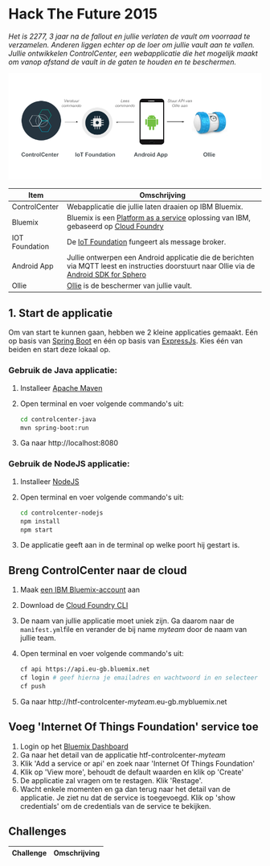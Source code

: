 # Hack The Future 2015

*Het is 2277, 3 jaar na de fallout en jullie verlaten de vault om voorraad te verzamelen. Anderen liggen
echter op de loer om jullie vault aan te vallen. Jullie ontwikkelen ControlCenter, een webapplicatie die het mogelijk maakt om vanop 
afstand de vault in de gaten te houden en te beschermen.*

![HackTheSFuture](HackTheFuture.png)

Item | Omschrijving
------------- | -------------
ControlCenter  | Webapplicatie die jullie laten draaien op IBM Bluemix.
Bluemix | Bluemix is een [Platform as a service](https://en.wikipedia.org/wiki/Platform_as_a_service) oplossing van IBM, gebaseerd op [Cloud Foundry](https://www.cloudfoundry.org/)
IOT Foundation | De [IoT Foundation](https://www.ng.bluemix.net/docs/#services/IoT/index.html) fungeert als message broker.
Android App | Jullie ontwerpen een Android applicatie die de berichten via MQTT leest en instructies doorstuurt naar Ollie via de [Android SDK for Sphero](https://github.com/orbotix/Sphero-Android-SDK)
Ollie | [Ollie](http://www.sphero.com/ollie) is de beschermer van jullie vault. 

## 1. Start de applicatie
Om van start te kunnen gaan, hebben we 2 kleine applicaties gemaakt. Eén op basis van [Spring Boot](http://projects.spring.io/spring-boot) en één op basis van [ExpressJs](http://expressjs.com). Kies één van beiden en start deze lokaal op. 

### Gebruik de Java applicatie:
1. Installeer [Apache Maven](https://maven.apache.org/install.html)
2. Open terminal en voer volgende commando's uit:

   ```sh
   cd controlcenter-java
   mvn spring-boot:run
   ```

3. Ga naar http://localhost:8080

### Gebruik de NodeJS applicatie:
1. Installeer [NodeJS](https://nodejs.org/en/download/)
2. Open terminal en voer volgende commando's uit:

   ```sh
   cd controlcenter-nodejs
   npm install
   npm start
   ```
   
3. De applicatie geeft aan in de terminal op welke poort hij gestart is.

## Breng ControlCenter naar de cloud
1. Maak [een IBM Bluemix-account](https://console.ng.bluemix.net/registration/) aan
2. Download de [Cloud Foundry CLI](https://github.com/cloudfoundry/cli#downloads)
3. De naam van jullie applicatie moet uniek zijn. Ga daarom naar de `manìfest.yml`file en verander de bij name *myteam* door de naam van jullie team. 
4. Open terminal en voer volgende commando's uit:

   ```sh
   cf api https://api.eu-gb.bluemix.net
   cf login # geef hierna je emailadres en wachtwoord in en selecteer space 'dev'
   cf push
   ```
5. Ga naar http://htf-controlcenter-*myteam*.eu-gb.mybluemix.net

## Voeg 'Internet Of Things Foundation' service toe
1. Login op het [Bluemix Dashboard](https://console.eu-gb.bluemix.net)
2. Ga naar het detail van de applicatie htf-controlcenter-*myteam*
3. Klik 'Add a service or api' en zoek naar 'Internet Of Things Foundation'
4. Klik op 'View more', behoudt de default waarden en klik op 'Create'
5. De applicatie zal vragen om te restagen. Klik 'Restage'. 
6. Wacht enkele momenten en ga dan terug naar het detail van de applicatie. Je ziet nu dat de service is toegevoegd. Klik op 'show credentials' om de credentials van de service te bekijken.

## Challenges

Challenge | Omschrijving
------------- | -------------
